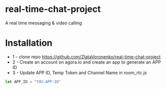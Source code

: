 # real-time-chat-project
A real time messaging &amp; video calling

# Installation
* 1 - clone repo https://github.com/ZlataVoronenko/real-time-chat-project
* 2 - Create an account on agora.io and create an app to generate an APP ID
* 3 - Update APP ID, Temp Token and Channel Name in room_rtc.js
```javascript
let APP_ID = "YOU-APP-ID"
```
